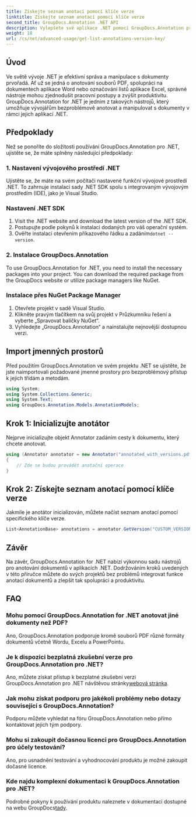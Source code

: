 ```yaml
---
title: Získejte seznam anotací pomocí klíče verze
linktitle: Získejte seznam anotací pomocí klíče verze
second_title: GroupDocs.Annotation .NET API
description: Vylepšete své aplikace .NET pomocí GroupDocs.Annotation pro bezproblémové anotování dokumentů. Pro efektivní integraci postupujte podle našeho podrobného průvodce.
weight: 18
url: /cs/net/advanced-usage/get-list-annotations-version-key/
---
```

## Úvod
Ve světě vývoje .NET je efektivní správa a manipulace s dokumenty prvořadá. Ať už se jedná o anotování souborů PDF, spolupráci na dokumentech aplikace Word nebo označování listů aplikace Excel, správné nástroje mohou zjednodušit pracovní postupy a zvýšit produktivitu. GroupDocs.Annotation for .NET je jedním z takových nástrojů, který umožňuje vývojářům bezproblémově anotovat a manipulovat s dokumenty v rámci jejich aplikací .NET.
## Předpoklady
Než se ponoříte do složitosti používání GroupDocs.Annotation pro .NET, ujistěte se, že máte splněny následující předpoklady:
### 1. Nastavení vývojového prostředí .NET
Ujistěte se, že máte na svém počítači nastavené funkční vývojové prostředí .NET. To zahrnuje instalaci sady .NET SDK spolu s integrovaným vývojovým prostředím (IDE), jako je Visual Studio.
### Nastavení .NET SDK
1. Visit the .NET website and download the latest version of the .NET SDK.
2. Postupujte podle pokynů k instalaci dodaných pro váš operační systém.
3.  Ověřte instalaci otevřením příkazového řádku a zadáním`dotnet --version`.
### 2. Instalace GroupDocs.Annotation
To use GroupDocs.Annotation for .NET, you need to install the necessary packages into your project. You can download the required package from the GroupDocs website or utilize package managers like NuGet.
### Instalace přes NuGet Package Manager
1. Otevřete projekt v sadě Visual Studio.
2. Klikněte pravým tlačítkem na svůj projekt v Průzkumníku řešení a vyberte „Spravovat balíčky NuGet“.
3. Vyhledejte „GroupDocs.Annotation“ a nainstalujte nejnovější dostupnou verzi.

## Import jmenných prostorů
Před použitím GroupDocs.Annotation ve svém projektu .NET se ujistěte, že jste naimportovali požadované jmenné prostory pro bezproblémový přístup k jejich třídám a metodám.
```csharp
using System;
using System.Collections.Generic;
using System.Text;
using GroupDocs.Annotation.Models.AnnotationModels;
```
## Krok 1: Inicializujte anotátor
Nejprve inicializujte objekt Annotator zadáním cesty k dokumentu, který chcete anotovat.
```csharp
using (Annotator annotator = new Annotator("annotated_with_versions.pdf"))
{
    // Zde se budou provádět anotační operace
}
```
## Krok 2: Získejte seznam anotací pomocí klíče verze
Jakmile je anotátor inicializován, můžete načíst seznam anotací pomocí specifického klíče verze.
```csharp
List<AnnotationBase> annotations = annotator.GetVersion("CUSTOM_VERSION");
```

## Závěr
Na závěr, GroupDocs.Annotation for .NET nabízí výkonnou sadu nástrojů pro anotování dokumentů v aplikacích .NET. Dodržováním kroků uvedených v této příručce můžete do svých projektů bez problémů integrovat funkce anotací dokumentů a zlepšit tak spolupráci a produktivitu.
## FAQ
### Mohu pomocí GroupDocs.Annotation for .NET anotovat jiné dokumenty než PDF?
Ano, GroupDocs.Annotation podporuje kromě souborů PDF různé formáty dokumentů včetně Wordu, Excelu a PowerPointu.
### Je k dispozici bezplatná zkušební verze pro GroupDocs.Annotation pro .NET?
 Ano, můžete získat přístup k bezplatné zkušební verzi GroupDocs.Annotation pro .NET návštěvou stránky[webová stránka](https://releases.groupdocs.com/annotation/net/).
### Jak mohu získat podporu pro jakékoli problémy nebo dotazy související s GroupDocs.Annotation?
Podporu můžete vyhledat na fóru GroupDocs.Annotation nebo přímo kontaktovat jejich tým podpory.
### Mohu si zakoupit dočasnou licenci pro GroupDocs.Annotation pro účely testování?
Ano, pro usnadnění testování a vyhodnocování produktu je možné zakoupit dočasné licence.
### Kde najdu komplexní dokumentaci k GroupDocs.Annotation pro .NET?
 Podrobné pokyny k používání produktu naleznete v dokumentaci dostupné na webu GroupDocs[tady]( https://tutorials.groupdocs.com/annotation/net/).
